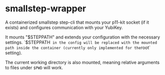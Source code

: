 # smallstep-wrapper

A containerized smallstep step-cli that mounts your p11-kit socket (if it exists)
and configures communication with your YubiKey.

It mounts "$STEPPATH" and extends your configuration with the necessary settings.
`$STEPPATH` in the config will be replaced with the mounted path inside the container
(currently only implemented for the`root` setting).

The current working directory is also mounted, meaning relative arguments to files
under `$PWD` will work.

